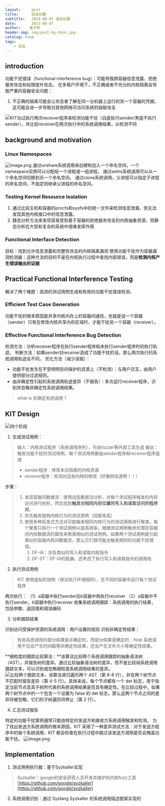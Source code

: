 ```yaml
---
layout:     post
title:      组会纪要
subtitle:   2024-08-07 组会纪要
date:       2023-08-07
author:    袁子昕
header-img: img/post-bg-desk.jpg
catalog: true
tags:
    - 组会
---
```

## introduction
功能干扰错误（functional interference bug）：可能导致跨容器信息泄露、拒绝服务攻击和权限提升攻击。
在多租户环境下，不正确或者不充分的内核隔离会导致严重的容器安全问题：

1. 不正确的隔离可能会让攻击者了解在同一台机器上运行的另一个容器的凭据，这可能会进一步导致对其他网络可访问系统的级联攻击

![KIT功过执行两次receiver程序来检测功能干扰（白底执行sender/黑底不执行sender），并比较receiver在两次执行中的系统调用结果，以检测不同](https://cdn.nlark.com/yuque/0/2024/png/12987916/1720531834035-e10a7920-db2b-48df-a852-c0ec3530c774.png#averageHue=%23e6e6e6&clientId=u7ae75f99-0d34-4&from=paste&height=468&id=u870be253&originHeight=936&originWidth=1130&originalType=binary&ratio=2&rotation=0&showTitle=true&size=151566&status=done&style=none&taskId=uf4561f5f-5195-45aa-a9ec-6c173b2fa6d&title=KIT%E5%8A%9F%E8%BF%87%E6%89%A7%E8%A1%8C%E4%B8%A4%E6%AC%A1receiver%E7%A8%8B%E5%BA%8F%E6%9D%A5%E6%A3%80%E6%B5%8B%E5%8A%9F%E8%83%BD%E5%B9%B2%E6%89%B0%EF%BC%88%E7%99%BD%E5%BA%95%E6%89%A7%E8%A1%8Csender%2F%E9%BB%91%E5%BA%95%E4%B8%8D%E6%89%A7%E8%A1%8Csender%EF%BC%89%EF%BC%8C%E5%B9%B6%E6%AF%94%E8%BE%83receiver%E5%9C%A8%E4%B8%A4%E6%AC%A1%E6%89%A7%E8%A1%8C%E4%B8%AD%E7%9A%84%E7%B3%BB%E7%BB%9F%E8%B0%83%E7%94%A8%E7%BB%93%E6%9E%9C%EF%BC%8C%E4%BB%A5%E6%A3%80%E6%B5%8B%E4%B8%8D%E5%90%8C&width=565 "KIT功过执行两次receiver程序来检测功能干扰（白底执行sender/黑底不执行sender），并比较receiver在两次执行中的系统调用结果，以检测不同")
## background and motivation
### Linux Namespaces
![image.png](https://cdn.nlark.com/yuque/0/2024/png/12987916/1720533588200-2fe26d42-0de9-4005-9b3a-8a6baf7a87a9.png#averageHue=%23efefef&clientId=u7ae75f99-0d34-4&from=paste&height=243&id=u30e5bd01&originHeight=486&originWidth=964&originalType=binary&ratio=2&rotation=0&showTitle=false&size=78186&status=done&style=none&taskId=u5fb37666-64e5-495b-ba99-b5cebebde26&title=&width=482)
通过unshare系统调用来创建和加入一个命名空间，一个namespace实例可以分配给一个进程或一组进程。
通过setns系统调用可以从一个命名空间切换到另一个命名空间。
通过clone系统调用，父进程可以指定子进程的命名空间，不指定则继承父进程的命名空间。
### Testing Kernel Resource Isolation

1. 通过比较主机和容器的procfs和sysfs中的统一文件来检测信息泄漏，但无法发现其他内核接口中的信息泄露。
2. 静态分析方法来发现容易受到基于容器的拒绝服务攻击的内核抽象资源，但静态分析在大型和复杂的系统中很难发挥作用
### Functional Interface Detection
目标：找到允许信息泄露和完整性攻击的内核隔离漏洞
使用功能干扰作为容器漏洞检测器：这种方法的目的不是在内核执行过程中查找内部错误，而是**检测内核产生错误输出的证据**
## Practical Functional Interference Testing
解决了两个难题：高效的测试用例生成和有效的功能干扰错误检测。
### Efficient Test Case Generation
功能干扰的根本原因是共享内核内存上的容器间通信，也就是说一个容器（sender）只有在修改内核共享内存区域时，才能干扰另一个容器（receiver）。
### Effective Functional Interference Bug Detection
检测方法：分析receiver程序在执行sender程序和未执行sender程序时的执行轨迹。
判断方法：如果sender对receiver造成了功能干扰的话，那么两次执行的系统调用轨迹会不同。
优化方法（减少误报）：

- 功能干扰发生在不受明明空间保护的资源上（不检测）：与用户交互，由用户提供部分过滤规则。
- 由非确定性引起的系统调用轨迹差异（不报告）：多次运行receiver程序，识别并忽略非确定性系统调用结果。
> what is 非确定系统调用？

## KIT Design
![四个阶段](https://cdn.nlark.com/yuque/0/2024/png/12987916/1720600120764-895e7e4b-42b2-421b-998b-77d7ebf20c34.png#averageHue=%23e7e7e7&clientId=u46d83501-56e5-4&from=paste&height=162&id=u9ac2163c&originHeight=324&originWidth=2320&originalType=binary&ratio=2&rotation=0&showTitle=true&size=88884&status=done&style=none&taskId=uf96788a5-15d2-4ec4-a76a-da70cadfd45&title=%E5%9B%9B%E4%B8%AA%E9%98%B6%E6%AE%B5&width=1160 "四个阶段")

1. 生成测试用例：
> 输入：内核测试程序（系统调用序列），可由fuzzer等外部工具生成
> 输出：触发功能干扰的测试用例，每个测试用例都由sender程序和receiver程序组成
> - sender程序：修改本应隔离的内核资源
> - receiver程序：检测对这些内核的修改（好像侧信道啊！！）
> 
步骤：
> 1. 发现容器间数据流：使用动态数据流分析，对每个测试程序触发的内存访问进行剖析，然后找到**触发对相同内存位置的写入和读取访问的程序对**。
> 2. 优先触发独特内核行为的测试用例（回报率高）
> 3. 使用多种启发式方法对可能触发相同内核行为的测试用例进行聚类，每个聚类只执行一个测试用例以提高效率。根据测试用例触发的潜在容器间内核数据流的属性来聚类相似的测试用例。如果两个测试用例能引起类似的容器内核间数据流，那么它们很可能会触发相同的功能干扰错误。
>    1. DF-IA：涉及类似的写入和读取内核指令
>    2. DF-ST：DF-IA的拓展，还考虑了执行写入和读取指令的调用栈

2. 执行测试用例
> KIT 使用虚拟机快照（保证执行环境相同），在不同的容器中运行每个测试程序

两次执行：	  （1）a容器中执行sender后b容器中再执行receiver
（2）a容器中不执行sender，b容器中执行receiver
收集系统调用跟踪：系统调用的执行结果，包括参数、返回值和错误编码

3. 分析跟踪结果

识别访问受保护资源的系统调用：用户设置的规则
识别非确定性结果：
> 有些系统调用的部分结果是非确定的，而部分结果是确定的：fstat 系统调用不仅会产生时间戳等非确定性结果，还会产生文件大小等确定性结果。

**细粒度的跟踪比较算法：**该算法比较两个系统调用跟踪的抽象语法树（AST），并报告树的差异。通过比较抽象语法树的差异，而不是比较纯系统调用跟踪文本，可以识别或忽略细粒度系统调用结果的差异。
![比较两个跟踪文本，该算法递归遍历两个 AST（第 6-8 行），并在两个树节点不匹配时报告差异（第 4-5 行）。具体来说，每个节点都有一个 det 标志，用于指定当前节点及其子树所代表的系统调用结果是否具有确定性。在比较过程中，如果两个树节点中的一个包含一个设置为 false 的 det 标志，那么这两个节点之间的差异将被忽略，它们的子树遍历将停止（第 2 行）。](https://cdn.nlark.com/yuque/0/2024/png/12987916/1720601244316-304f2573-ea30-4a95-8c37-39bf49328af8.png#averageHue=%23efefef&clientId=u46d83501-56e5-4&from=paste&height=310&id=mUuer&originHeight=620&originWidth=1124&originalType=binary&ratio=2&rotation=0&showTitle=true&size=139534&status=done&style=none&taskId=u0b4262a2-3795-4bf2-8bb8-af250fa40d7&title=%E6%AF%94%E8%BE%83%E4%B8%A4%E4%B8%AA%E8%B7%9F%E8%B8%AA%E6%96%87%E6%9C%AC%EF%BC%8C%E8%AF%A5%E7%AE%97%E6%B3%95%E9%80%92%E5%BD%92%E9%81%8D%E5%8E%86%E4%B8%A4%E4%B8%AA%20AST%EF%BC%88%E7%AC%AC%206-8%20%E8%A1%8C%EF%BC%89%EF%BC%8C%E5%B9%B6%E5%9C%A8%E4%B8%A4%E4%B8%AA%E6%A0%91%E8%8A%82%E7%82%B9%E4%B8%8D%E5%8C%B9%E9%85%8D%E6%97%B6%E6%8A%A5%E5%91%8A%E5%B7%AE%E5%BC%82%EF%BC%88%E7%AC%AC%204-5%20%E8%A1%8C%EF%BC%89%E3%80%82%E5%85%B7%E4%BD%93%E6%9D%A5%E8%AF%B4%EF%BC%8C%E6%AF%8F%E4%B8%AA%E8%8A%82%E7%82%B9%E9%83%BD%E6%9C%89%E4%B8%80%E4%B8%AA%20det%20%E6%A0%87%E5%BF%97%EF%BC%8C%E7%94%A8%E4%BA%8E%E6%8C%87%E5%AE%9A%E5%BD%93%E5%89%8D%E8%8A%82%E7%82%B9%E5%8F%8A%E5%85%B6%E5%AD%90%E6%A0%91%E6%89%80%E4%BB%A3%E8%A1%A8%E7%9A%84%E7%B3%BB%E7%BB%9F%E8%B0%83%E7%94%A8%E7%BB%93%E6%9E%9C%E6%98%AF%E5%90%A6%E5%85%B7%E6%9C%89%E7%A1%AE%E5%AE%9A%E6%80%A7%E3%80%82%E5%9C%A8%E6%AF%94%E8%BE%83%E8%BF%87%E7%A8%8B%E4%B8%AD%EF%BC%8C%E5%A6%82%E6%9E%9C%E4%B8%A4%E4%B8%AA%E6%A0%91%E8%8A%82%E7%82%B9%E4%B8%AD%E7%9A%84%E4%B8%80%E4%B8%AA%E5%8C%85%E5%90%AB%E4%B8%80%E4%B8%AA%E8%AE%BE%E7%BD%AE%E4%B8%BA%20false%20%E7%9A%84%20det%20%E6%A0%87%E5%BF%97%EF%BC%8C%E9%82%A3%E4%B9%88%E8%BF%99%E4%B8%A4%E4%B8%AA%E8%8A%82%E7%82%B9%E4%B9%8B%E9%97%B4%E7%9A%84%E5%B7%AE%E5%BC%82%E5%B0%86%E8%A2%AB%E5%BF%BD%E7%95%A5%EF%BC%8C%E5%AE%83%E4%BB%AC%E7%9A%84%E5%AD%90%E6%A0%91%E9%81%8D%E5%8E%86%E5%B0%86%E5%81%9C%E6%AD%A2%EF%BC%88%E7%AC%AC%202%20%E8%A1%8C%EF%BC%89%E3%80%82&width=562 "比较两个跟踪文本，该算法递归遍历两个 AST（第 6-8 行），并在两个树节点不匹配时报告差异（第 4-5 行）。具体来说，每个节点都有一个 det 标志，用于指定当前节点及其子树所代表的系统调用结果是否具有确定性。在比较过程中，如果两个树节点中的一个包含一个设置为 false 的 det 标志，那么这两个节点之间的差异将被忽略，它们的子树遍历将停止（第 2 行）。")

4. 汇总测试报告

特定的功能干扰案例通常只能由特定的发送方和接收方系统调用触发和检测。
为了找出发送方系统调用的根本原因，KIT 采用了一种差异测试方法：对于发送方程序中的每个系统调用，KIT 都会检查在执行过程中跳过该发送方调用是否会掩盖功能干扰。
![image.png](https://cdn.nlark.com/yuque/0/2024/png/12987916/1720602185574-61ec59b0-01ce-4c90-93b1-f582e7f0690a.png#averageHue=%23f1f1f1&clientId=u46d83501-56e5-4&from=paste&height=418&id=ud0f8079f&originHeight=836&originWidth=1146&originalType=binary&ratio=2&rotation=0&showTitle=false&size=159274&status=done&style=none&taskId=u9f5d3b4d-06b0-4d69-8b07-f19d39b5f1c&title=&width=573)
## Implementation

1. 测试用例执行器：基于Syzkaller实现
> Syzkaller：google的安全研究人员开发并维护的内核fuzz工具
> [https://github.com/google/syzkaller](https://github.com/google/syzkaller)

2. 系统调用识别：通过 Syzlang Syzkaller 的系统调用描述框架实现的
